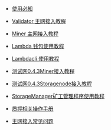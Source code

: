 
- [使用必知](must-known-cn.md)

- [Validator 主网接入教程](./主网接入教程(Validator).md)
- [Miner 主网接入教程](./主网接入流程(Miner).md)
- [Lambda 钱包使用教程](./Lambda钱包使用说明.md)
- [Lambdacli 使用教程](./docs/lambdacli/README.md)
- [测试网0.4.3Miner接入教程](Testnet0.4.3-Miner-guide.md)
- [测试网0.4.3Storagenode接入教程](./Testnet0.4.3-Storagenode-configure.md)
- [StorageManager矿工管理程序使用教程](./StorageManager-Guide0.1.11.md)
- [质押相关操作手册](./质押相关操作手册.md)
- [主网接入常见问题](FAQ.md)
